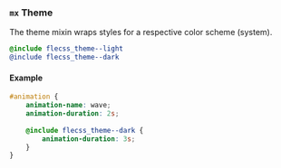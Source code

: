 ### `mx` <span>Theme</span>

The theme mixin wraps styles for a respective color scheme (system).

``` scss
@include flecss_theme--light
@include flecss_theme--dark
```

#### Example

``` scss
#animation { 
    animation-name: wave;
    animation-duration: 2s;
    
    @include flecss_theme--dark {
        animation-duration: 3s;
    }
}
```